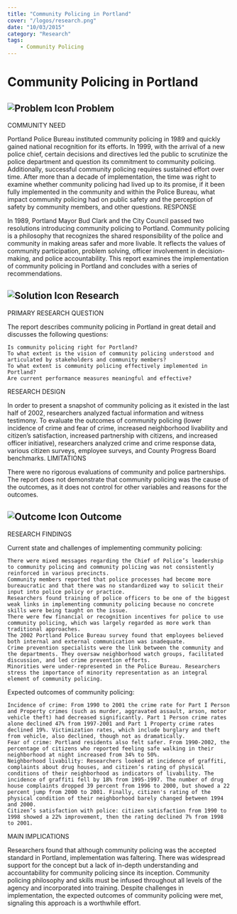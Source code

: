 ```yaml
---
title: "Community Policing in Portland"
cover: "/logos/research.png"
date: "10/03/2015"
category: "Research"
tags:
    - Community Policing  
---
```


# Community Policing in Portland

## ![Problem Icon](https://github.com/google/material-design-icons/raw/master/alert/1x_web/ic_error_outline_black_48dp.png "Problem") Problem
COMMUNITY NEED

Portland Police Bureau instituted community policing in 1989 and quickly gained national recognition for its efforts. In 1999, with the arrival of a new police chief, certain decisions and directives led the public to scrutinize the police department and question its commitment to community policing. Additionally, successful community policing requires sustained effort over time. After more than a decade of implementation, the time was right to examine whether community policing had lived up to its promise, if it been fully implemented in the community and within the Police Bureau, what impact community policing had on public safety and the perception of safety by community members, and other questions.
RESPONSE

In 1989, Portland Mayor Bud Clark and the City Council passed two resolutions introducing community policing to Portland. Community policing is a philosophy that recognizes the shared responsibility of the police and community in making areas safer and more livable. It reflects the values of community participation, problem solving, officer involvement in decision-making, and police accountability. This report examines the implementation of community policing in Portland and concludes with a series of recommendations.
## ![Solution Icon](https://github.com/google/material-design-icons/raw/master/action/1x_web/ic_lightbulb_outline_black_48dp.png "Solution") Research
PRIMARY RESEARCH QUESTION

The report describes community policing in Portland in great detail and discusses the following questions:

    Is community policing right for Portland?
    To what extent is the vision of community policing understood and articulated by stakeholders and community members?
    To what extent is community policing effectively implemented in Portland?
    Are current performance measures meaningful and effective?

RESEARCH DESIGN

In order to present a snapshot of community policing as it existed in the last half of 2002, researchers analyzed factual information and witness testimony. To evaluate the outcomes of community policing (lower incidence of crime and fear of crime, increased neighborhood livability and citizen’s satisfaction, increased partnership with citizens, and increased officer initiative), researchers analyzed crime and crime response data, various citizen surveys, employee surveys, and County Progress Board benchmarks.
LIMITATIONS

There were no rigorous evaluations of community and police partnerships. The report does not demonstrate that community policing was the cause of the outcomes, as it does not control for other variables and reasons for the outcomes.
## ![Outcome Icon](https://github.com/google/material-design-icons/raw/master/action/1x_web/ic_view_list_black_48dp.png "Outcome") Outcome
RESEARCH FINDINGS

Current state and challenges of implementing community policing:

    There were mixed messages regarding the Chief of Police’s leadership to community policing and community policing was not consistently reinforced in various precincts.
    Community members reported that police processes had become more bureaucratic and that there was no standardized way to solicit their input into police policy or practice.
    Researchers found training of police officers to be one of the biggest weak links in implementing community policing because no concrete skills were being taught on the issue.
    There were few financial or recognition incentives for police to use community policing, which was largely regarded as more work than traditional approaches.
    The 2002 Portland Police Bureau survey found that employees believed both internal and external communication was inadequate.
    Crime prevention specialists were the link between the community and the departments. They oversaw neighborhood watch groups, facilitated discussion, and led crime prevention efforts.
    Minorities were under-represented in the Police Bureau. Researchers stress the importance of minority representation as an integral element of community policing.

Expected outcomes of community policing:

    Incidence of crime: From 1990 to 2001 the crime rate for Part I Person and Property crimes (such as murder, aggravated assault, arson, motor vehicle theft) had decreased significantly. Part 1 Person crime rates alone declined 47% from 1997-2001 and Part 1 Property crime rates declined 19%. Victimization rates, which include burglary and theft from vehicle, also declined, though not as dramatically.
    Fear of crime: Portland residents also felt safer. From 1990-2002, the percentage of citizens who reported feeling safe walking in their neighborhood at night increased from 34% to 50%.
    Neighborhood livability: Researchers looked at incidence of graffiti, complaints about drug houses, and citizen’s rating of physical conditions of their neighborhood as indicators of livability. The incidence of graffiti fell by 18% from 1995-1997. The number of drug house complaints dropped 39 percent from 1996 to 2000, but showed a 22 percent jump from 2000 to 2001. Finally, citizen's rating of the physical condition of their neighborhood barely changed between 1994 and 2000.
    Citizen’s satisfaction with police: citizen satisfaction from 1990 to 1998 showed a 22% improvement, then the rating declined 7% from 1998 to 2001.

MAIN IMPLICATIONS

Researchers found that although community policing was the accepted standard in Portland, implementation was faltering. There was widespread support for the concept but a lack of in-depth understanding and accountability for community policing since its inception. Community policing philosophy and skills must be infused throughout all levels of the agency and incorporated into training. Despite challenges in implementation, the expected outcomes of community policing were met, signaling this approach is a worthwhile effort. 